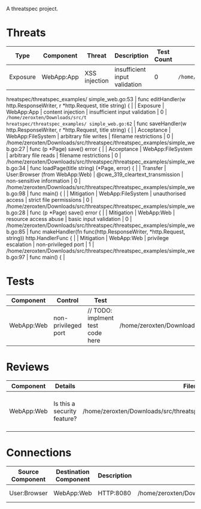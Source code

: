 A threatspec project.

# Threats

| Type | Component | Threat | Description | Test Count | File | Source |
| ---- | --------- | ------ | ----------- | ---------- | ---- | ------ |
| Exposure | WebApp:App | XSS injection | insufficient input validation | 0 | <code>/home/zeroxten/Downloads/src/t
hreatspec/threatspec_examples/
simple_web.go:53</code> | func editHandler(w http.ResponseWriter, r *http.Request, title string) { |
| Exposure | WebApp:App | content injection | insufficient input validation | 0 | <code>/home/zeroxten/Downloads/src/t
hreatspec/threatspec_examples/
simple_web.go:62</code> | func saveHandler(w http.ResponseWriter, r *http.Request, title string) { |
| Acceptance | WebApp:FileSystem | arbitrary file writes | filename restrictions | 0 | /home/zeroxten/Downloads/src/threatspec/threatspec_examples/simple_web.go:27 | func (p *Page) save() error { |
| Acceptance | WebApp:FileSystem | arbitrary file reads | filename restrictions | 0 | /home/zeroxten/Downloads/src/threatspec/threatspec_examples/simple_web.go:34 | func loadPage(title string) (*Page, error) { |
| Transfer | User:Browser (from WebApp:Web) | @cwe_319_cleartext_transmission | non-sensitive information | 0 | /home/zeroxten/Downloads/src/threatspec/threatspec_examples/simple_web.go:98 | func main() { |
| Mitigation | WebApp:FileSystem | unauthorised access | strict file permissions | 0 | /home/zeroxten/Downloads/src/threatspec/threatspec_examples/simple_web.go:28 | func (p *Page) save() error { |
| Mitigation | WebApp:Web | resource access abuse | basic input validation | 0 | /home/zeroxten/Downloads/src/threatspec/threatspec_examples/simple_web.go:85 | func makeHandler(fn func(http.ResponseWriter, *http.Request, string)) http.HandlerFunc { |
| Mitigation | WebApp:Web | privilege escalation | non-privileged port | 1 | /home/zeroxten/Downloads/src/threatspec/threatspec_examples/simple_web.go:97 | func main() { |


# Tests

| Component | Control | Test | File |
| --------- | ------- | ---- | ---- |
| WebApp:Web | non-privileged port | // TODO: implment test code here | /home/zeroxten/Downloads/src/threatspec/threatspec_examples/simple_web.go:123 |


# Reviews

| Component | Details | Filename | Line | Code |
| --------- | ------- | -------- | ---- | ---- |
| WebApp:Web | Is this a security feature? | /home/zeroxten/Downloads/src/threatspec/threatspec_examples/simple_web.go | 110 | err = ioutil.WriteFile("final-port.txt", []byte(l.Addr().String()), 0644) |


# Connections

| Source Component | Destination Component | Description | File | Source |
| ---------------- | --------------------- | ----------- | ---- | ------ |
| User:Browser | WebApp:Web | HTTP:8080 | /home/zeroxten/Downloads/src/threatspec/threatspec_examples/simple_web.go:119 | http.ListenAndServe(":8080", nil) |
